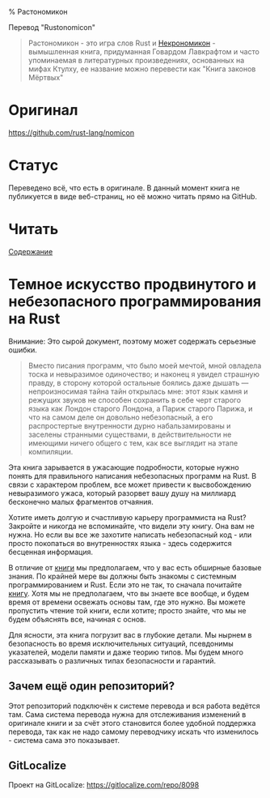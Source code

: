% Растономикон

Перевод "Rustonomicon"

> Растономикон - это игра слов Rust и 
[Некрономикон](https://ru.wikipedia.org/wiki/Некрономикон) - вымышленная книга, 
придуманная Говардом Лавкрафтом и часто упоминаемая в литературных произведениях, 
основанных на мифах Ктулху, ее название можно перевести как "Книга законов Мёртвых"

# Оригинал

https://github.com/rust-lang/nomicon

# Статус

Переведено всё, что есть в оригинале. В данный момент книга не публикуется в виде
веб-страниц, но её можно читать прямо на GitHub.

# Читать

[Содержание][summary]

[summary]: https://github.com/rust-lang-ru/rustonomicon/blob/master/src/SUMMARY.md

# Темное искусство продвинутого и небезопасного программирования на Rust

Внимание: Это сырой документ, поэтому может содержать серьезные ошибки.

> Вместо писания программ, что было моей мечтой, мной овладела тоска и 
невыразимое одиночество; и наконец я увидел страшную правду, в сторону которой 
остальные боялись даже дышать — непроизносимая тайна тайн открылась мне: этот 
язык камня и режущих звуков не способен сохранить в себе черт старого языка как 
Лондон старого Лондона, а Париж старого Парижа, и что на самом деле он довольно 
небезопасный, а его   распростертые внутренности дурно набальзамированы и 
заселены странными существами, в  действительности не имеющими ничего общего с 
тем, как все выглядит на этапе компиляции.

Эта книга зарывается в ужасающие подробности, которые нужно понять для правильного 
написания небезопасных программ на Rust. В связи с характером проблем, 
все может привести к высвобождению невыразимого ужаса, который разорвет вашу 
душу на миллиард бесконечно малых фрагментов отчаяния.

Хотите иметь долгую и счастливую карьеру программиста на Rust? Закройте и
никогда не вспоминайте, что видели эту книгу. Она вам не нужна. Но если вы
все же захотите написать небезопасный код - или просто покопаться во
внутренностях языка - здесь содержится бесценная информация.

В отличие от [книги][trpl] мы предполагаем, что у вас есть обширные базовые
знания. По крайней мере вы должны быть знакомы с системным программированием и
Rust. Если это не так, то сначала почитайте [книгу][trpl]. Хотя мы не
предполагаем, что вы знаете все вообще, и будем время от времени освежать основы
там, где это нужно. Вы можете пропустить чтение той книги, если хотите; просто
знайте, что мы не будем объяснять все, начиная с основ.

Для ясности, эта книга погрузит вас в глубокие детали. Мы нырнем в безопасность
во время исключительных ситуаций, псевдонимы указателей, модели памяти и даже
теорию типов. Мы будем много рассказывать о различных типах безопасности и
гарантий.

## Зачем ещё один репозиторий?

Этот репозиторий подключён к системе перевода и вся работа ведётся там.
Сама система перевода нужна для отслеживания изменений в оригинале книги и
за счёт этого становится более удобной поддержка перевода, так как не надо
самому переводчику искать что изменилось - система сама это показывает.

## GitLocalize

Проект на GitLocalize: https://gitlocalize.com/repo/8098


[trpl]: https://github.com/rust-lang-ru/book
